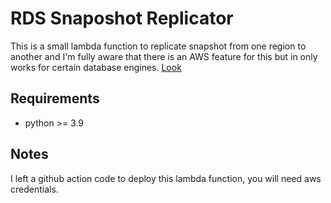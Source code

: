 # RDS Snaposhot Replicator

This is a small lambda function to replicate snapshot from one region to another and I'm fully aware that there is an AWS feature for this but in only works for certain database engines. [Look](https://docs.aws.amazon.com/AmazonRDS/latest/UserGuide/USER_ReplicateBackups.html) 

## Requirements
- python >= 3.9

## Notes
I left a github action code to deploy this lambda function, you will need aws credentials.
